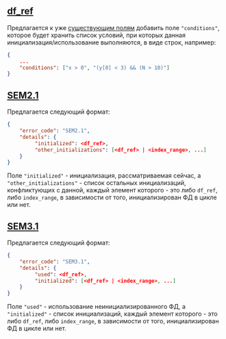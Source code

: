 ## [df_ref](https://github.com/LuNA-Static-Analysis/LuNA-Static-Analysis-Repository/wiki/%D0%A4%D0%BE%D1%80%D0%BC%D0%B0%D1%82-%D0%B2%D1%8B%D0%B2%D0%BE%D0%B4%D0%B0-%D0%BE%D1%88%D0%B8%D0%B1%D0%BE%D0%BA#%D1%81%D1%81%D1%8B%D0%BB%D0%BA%D0%B0-%D0%BD%D0%B0-%D1%84%D0%B4-df_ref)

Предлагается к уже [существующим полям](https://github.com/LuNA-Static-Analysis/LuNA-Static-Analysis-Repository/wiki/%D0%A4%D0%BE%D1%80%D0%BC%D0%B0%D1%82-%D0%B2%D1%8B%D0%B2%D0%BE%D0%B4%D0%B0-%D0%BE%D1%88%D0%B8%D0%B1%D0%BE%D0%BA#%D1%81%D1%81%D1%8B%D0%BB%D0%BA%D0%B0-%D0%BD%D0%B0-%D1%84%D0%B4-df_ref) добавить поле `"conditions"`, которое будет хранить список условий, при которых данная инициализация/использование выполняются, в виде строк, например:
```json
{
    ...
    "conditions": ["x > 0", "(y[0] < 3) && (N > 10)"]
}
```

## [SEM2.1](https://github.com/LuNA-Static-Analysis/LuNA-Static-Analysis-Repository/wiki/%D0%91%D0%B0%D0%B7%D0%B0-%D0%BE%D1%88%D0%B8%D0%B1%D0%BE%D0%BA#sem21---%D0%BF%D0%BE%D0%B2%D1%82%D0%BE%D1%80%D0%BD%D0%B0%D1%8F-%D0%B8%D0%BD%D0%B8%D1%86%D0%B8%D0%B0%D0%BB%D0%B8%D0%B7%D0%B0%D1%86%D0%B8%D1%8F-%D0%BE%D0%B4%D0%B8%D0%BD%D0%BE%D1%87%D0%BD%D0%BE%D0%B3%D0%BE-%D1%84%D0%B4)

Предлагается следующий формат:
```json
{
    "error_code": "SEM2.1",
    "details": {
         "initialized": <df_ref>,
         "other_initializations": [<df_ref> | <index_range>, ...]
    }
}
```

Поле `"initialized"` - инициализация, рассматриваемая сейчас, а `"other_initializations"` - список остальных инициализаций, конфликтующих с данной, каждый элемент которого - это либо `df_ref`, либо `index_range`, в зависимости от того, инициализирован ФД в цикле или нет.

## [SEM3.1](https://github.com/LuNA-Static-Analysis/LuNA-Static-Analysis-Repository/wiki/%D0%91%D0%B0%D0%B7%D0%B0-%D0%BE%D1%88%D0%B8%D0%B1%D0%BE%D0%BA#sem31---%D0%BD%D0%B5%D0%B8%D0%BD%D0%B8%D1%86%D0%B8%D0%B0%D0%BB%D0%B8%D0%B7%D0%B8%D1%80%D0%BE%D0%B2%D0%B0%D0%BD%D0%BD%D1%8B%D0%B9-%D1%84%D0%B4-%D0%B8%D1%81%D0%BF%D0%BE%D0%BB%D1%8C%D0%B7%D1%83%D0%B5%D1%82%D1%81%D1%8F-%D0%B2%D0%BD%D0%B5-%D1%86%D0%B8%D0%BA%D0%BB%D0%B0)

Предлагается следующий формат:
```json
{
    "error_code": "SEM3.1",
    "details": {
         "used": <df_ref>,
         "initialized": [<df_ref> | <index_range>, ...]
    }
}
```


Поле `"used"` - использование неинициализированного ФД, а `"initialized"` - список инициализаций, каждый элемент которого - это либо `df_ref`, либо `index_range`, в зависимости от того, инициализирован ФД в цикле или нет.
